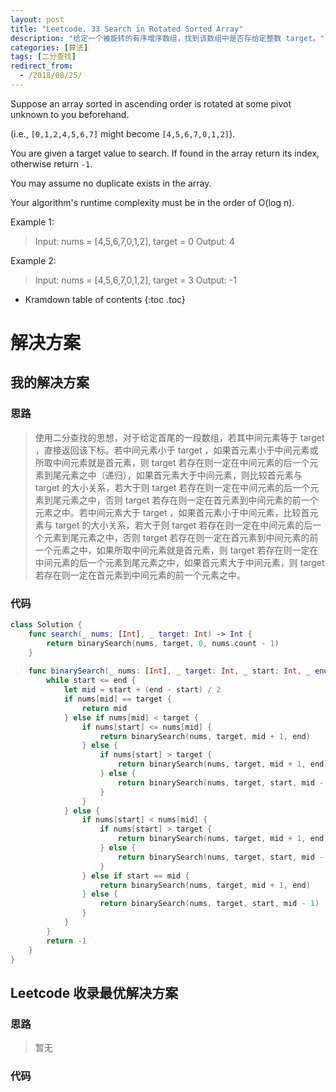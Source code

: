 ```yaml
---
layout: post
title: "Leetcode. 33 Search in Rotated Sorted Array"
description: "给定一个被旋转的有序增序数组，找到该数组中是否存给定整数 target。"
categories: [算法]
tags: [二分查找]
redirect_from:
  - /2018/08/25/
---
```


Suppose an array sorted in ascending order is rotated at some pivot unknown to you beforehand.

(i.e., `[0,1,2,4,5,6,7]` might become `[4,5,6,7,0,1,2]`).

You are given a target value to search. If found in the array return its index, otherwise return `-1`.

You may assume no duplicate exists in the array.

Your algorithm's runtime complexity must be in the order of O(log n).

Example 1:

> Input: nums = [4,5,6,7,0,1,2], target = 0
> Output: 4

Example 2:

> Input: nums = [4,5,6,7,0,1,2], target = 3
> Output: -1

* Kramdown table of contents
{:toc .toc}

# 解决方案

## 我的解决方案

### 思路

> 使用二分查找的思想，对于给定首尾的一段数组，若其中间元素等于 target ，直接返回该下标。若中间元素小于 target ，如果首元素小于中间元素或所取中间元素就是首元素，则 target 若存在则一定在中间元素的后一个元素到尾元素之中（递归），如果首元素大于中间元素，则比较首元素与 target 的大小关系，若大于则 target 若存在则一定在中间元素的后一个元素到尾元素之中，否则 target 若存在则一定在首元素到中间元素的前一个元素之中。若中间元素大于 target ，如果首元素小于中间元素，比较首元素与 target 的大小关系，若大于则 target 若存在则一定在中间元素的后一个元素到尾元素之中，否则 target 若存在则一定在首元素到中间元素的前一个元素之中，如果所取中间元素就是首元素，则 target 若存在则一定在中间元素的后一个元素到尾元素之中，如果首元素大于中间元素，则 target 若存在则一定在首元素到中间元素的前一个元素之中。

### 代码

```swift
class Solution {
    func search(_ nums: [Int], _ target: Int) -> Int {
        return binarySearch(nums, target, 0, nums.count - 1)
    }
    
    func binarySearch(_ nums: [Int], _ target: Int, _ start: Int, _ end: Int) -> Int {
        while start <= end {
            let mid = start + (end - start) / 2
            if nums[mid] == target {
                return mid
            } else if nums[mid] < target {
                if nums[start] <= nums[mid] {
                    return binarySearch(nums, target, mid + 1, end)
                } else {
                    if nums[start] > target {
                        return binarySearch(nums, target, mid + 1, end)
                    } else {
                        return binarySearch(nums, target, start, mid - 1)
                    }
                }
            } else {
                if nums[start] < nums[mid] {
                    if nums[start] > target {
                        return binarySearch(nums, target, mid + 1, end)
                    } else {
                        return binarySearch(nums, target, start, mid - 1)
                    }
                } else if start == mid {
                    return binarySearch(nums, target, mid + 1, end)
                } else {
                    return binarySearch(nums, target, start, mid - 1)
                }
            }
        }
        return -1
    }
}
```

## Leetcode 收录最优解决方案

### 思路

> 暂无

### 代码

```java
```

[^1]: This is a footnote.

[kramdown]: https://kramdown.gettalong.org/
[Simple Texture]: https://github.com/yizeng/jekyll-theme-simple-texture